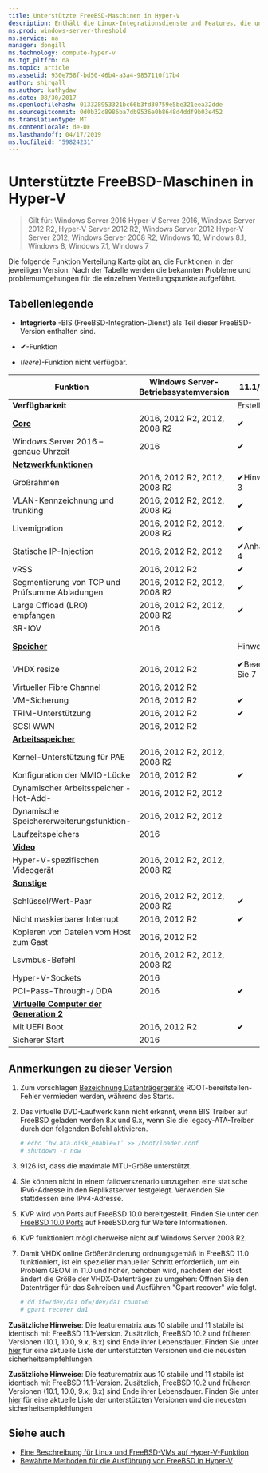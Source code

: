 ```yaml
---
title: Unterstützte FreeBSD-Maschinen in Hyper-V
description: Enthält die Linux-Integrationsdienste und Features, die unterschiedlichen Versionen
ms.prod: windows-server-threshold
ms.service: na
manager: dongill
ms.technology: compute-hyper-v
ms.tgt_pltfrm: na
ms.topic: article
ms.assetid: 930e758f-bd50-46b4-a3a4-9857110f17b4
author: shirgall
ms.author: kathydav
ms.date: 08/30/2017
ms.openlocfilehash: 013328953321bc66b3fd30759e5be321eea32dde
ms.sourcegitcommit: 0d0b32c8986ba7db9536e0b8648d4ddf9b03e452
ms.translationtype: MT
ms.contentlocale: de-DE
ms.lasthandoff: 04/17/2019
ms.locfileid: "59824231"
---
```

# <a name="supported-freebsd-virtual-machines-on-hyper-v"></a>Unterstützte FreeBSD-Maschinen in Hyper-V

>Gilt für: Windows Server 2016 Hyper-V Server 2016, Windows Server 2012 R2, Hyper-V Server 2012 R2, Windows Server 2012 Hyper-V Server 2012, Windows Server 2008 R2, Windows 10, Windows 8.1, Windows 8, Windows 7.1, Windows 7

Die folgende Funktion Verteilung Karte gibt an, die Funktionen in der jeweiligen Version. Nach der Tabelle werden die bekannten Probleme und problemumgehungen für die einzelnen Verteilungspunkte aufgeführt.

## <a name="table-legend"></a>Tabellenlegende

* **Integrierte** -BIS (FreeBSD-Integration-Dienst) als Teil dieser FreeBSD-Version enthalten sind.

* &#10004;-Funktion

* (*leere*)-Funktion nicht verfügbar.

|**Funktion**|**Windows Server-Betriebssystemversion**|**11.1/11.2**|**11.0**|**10.3**|**10.2**|**10.0 - 10.1**|**9.1 - 9.3, 8.4**|
|-|-|-|-|-|-|-|-|
|**Verfügbarkeit**||Erstellt|Erstellt|Erstellt|Erstellt|Erstellt|[Ports](https://svnweb.freebsd.org/ports/branches/2015Q1/emulators/hyperv-is/) |
|**[Core](Feature-Descriptions-for-Linux-and-FreeBSD-virtual-machines-on-Hyper-V.md#BKMK_core)**|2016, 2012 R2, 2012, 2008 R2|&#10004;|&#10004;|&#10004;|&#10004;|&#10004;|&#10004; |
|Windows Server 2016 – genaue Uhrzeit|2016|&#10004;||||||
|**[Netzwerkfunktionen](Feature-Descriptions-for-Linux-and-FreeBSD-virtual-machines-on-Hyper-V.md#BKMK_Networking)**||||||||
|Großrahmen|2016, 2012 R2, 2012, 2008 R2|&#10004;Hinweis 3|&#10004;Hinweis 3|&#10004;Hinweis 3|&#10004;Hinweis 3|&#10004;Hinweis 3|&#10004;Hinweis 3|
|VLAN-Kennzeichnung und trunking|2016, 2012 R2, 2012, 2008 R2|&#10004;|&#10004;|&#10004;|&#10004;|&#10004;|&#10004;|
|Livemigration|2016, 2012 R2, 2012, 2008 R2|&#10004;|&#10004;|&#10004;|&#10004;|&#10004;|&#10004;|
|Statische IP-Injection|2016, 2012 R2, 2012|&#10004;Anhang 4|&#10004;Anhang 4|&#10004;Anhang 4|&#10004;Anhang 4|&#10004;Anhang 4|&#10004;|
|vRSS|2016, 2012 R2|&#10004;|&#10004;|||||
|Segmentierung von TCP und Prüfsumme Abladungen|2016, 2012 R2, 2012, 2008 R2|&#10004;|&#10004;|&#10004;|&#10004;|||
|Large Offload (LRO) empfangen|2016, 2012 R2, 2012, 2008 R2|&#10004;|&#10004;|&#10004;||||
|SR-IOV|2016|||||||
|**[Speicher](Feature-Descriptions-for-Linux-and-FreeBSD-virtual-machines-on-Hyper-V.md#BKMK_Storage)**||Hinweis 1|Hinweis 1|Hinweis 1|Hinweis 1|Beachten Sie 1,2|Beachten Sie 1,2|
|VHDX resize|2016, 2012 R2|&#10004;Beachten Sie 7|&#10004;Beachten Sie 7|||||
|Virtueller Fibre Channel|2016, 2012 R2|||||||
|VM-Sicherung|2016, 2012 R2|&#10004;||||||
|TRIM-Unterstützung|2016, 2012 R2|&#10004;||||||
|SCSI WWN|2016, 2012 R2|||||||
|**[Arbeitsspeicher](Feature-Descriptions-for-Linux-and-FreeBSD-virtual-machines-on-Hyper-V.md#BKMK_Memory)**||||||||
|Kernel-Unterstützung für PAE|2016, 2012 R2, 2012, 2008 R2|||||||
|Konfiguration der MMIO-Lücke|2016, 2012 R2|&#10004;|&#10004;|&#10004;|&#10004;|&#10004;|&#10004;|
|Dynamischer Arbeitsspeicher - Hot-Add-|2016, 2012 R2, 2012|||||||
|Dynamische Speichererweiterungsfunktion-|2016, 2012 R2, 2012|||||||
|Laufzeitspeichers|2016|||||||
|**[Video](Feature-Descriptions-for-Linux-and-FreeBSD-virtual-machines-on-Hyper-V.md#BKMK_Video)**||||||||
|Hyper-V-spezifischen Videogerät|2016, 2012 R2, 2012, 2008 R2|||||||
|**[Sonstige](Feature-Descriptions-for-Linux-and-FreeBSD-virtual-machines-on-Hyper-V.md#BKMK_Misc)**||||||||
|Schlüssel/Wert-Paar|2016, 2012 R2, 2012, 2008 R2|&#10004;|&#10004;|&#10004;|&#10004;Hinweis 6|&#10004;Hinweis 5, 6|&#10004;Hinweis 6|
|Nicht maskierbarer Interrupt|2016, 2012 R2|&#10004;|&#10004;|&#10004;|&#10004;|&#10004;|&#10004;|
|Kopieren von Dateien vom Host zum Gast|2016, 2012 R2|||||||
|Lsvmbus-Befehl|2016, 2012 R2, 2012, 2008 R2|||||||
|Hyper-V-Sockets|2016|||||||
|PCI-Pass-Through-/ DDA|2016|&#10004;||||||
|**[Virtuelle Computer der Generation 2](Feature-Descriptions-for-Linux-and-FreeBSD-virtual-machines-on-Hyper-V.md#BKMK_gen2)**||||||||
|Mit UEFI Boot|2016, 2012 R2|&#10004;||||||
|Sicherer Start|2016|||||||

## <a name="BKMK_notes"></a>Anmerkungen zu dieser Version

1. Zum vorschlagen [Bezeichnung Datenträgergeräte]( https://www.freebsd.org/doc/handbook/geom-glabel.html) ROOT-bereitstellen-Fehler vermieden werden, während des Starts.

2. Das virtuelle DVD-Laufwerk kann nicht erkannt, wenn BIS Treiber auf FreeBSD geladen werden 8.x und 9.x, wenn Sie die legacy-ATA-Treiber durch den folgenden Befehl aktivieren.
    ```sh
    # echo ‘hw.ata.disk_enable=1’ >> /boot/loader.conf
    # shutdown -r now
    ```

3. 9126 ist, dass die maximale MTU-Größe unterstützt.

4. Sie können nicht in einem failoverszenario umzugehen eine statische IPv6-Adresse in den Replikatserver festgelegt. Verwenden Sie stattdessen eine IPv4-Adresse.

5. KVP wird von Ports auf FreeBSD 10.0 bereitgestellt. Finden Sie unter den [FreeBSD 10.0 Ports](https://svnweb.freebsd.org/ports/branches/2015Q1/emulators/hyperv-is/) auf FreeBSD.org für Weitere Informationen.

6. KVP funktioniert möglicherweise nicht auf Windows Server 2008 R2.

7. Damit VHDX online Größenänderung ordnungsgemäß in FreeBSD 11.0 funktioniert, ist ein spezieller manueller Schritt erforderlich, um ein Problem GEOM in 11.0 und höher, behoben wird, nachdem der Host ändert die Größe der VHDX-Datenträger zu umgehen: Öffnen Sie den Datenträger für das Schreiben und Ausführen "Gpart recover" wie folgt.
    ```sh
    # dd if=/dev/da1 of=/dev/da1 count=0
    # gpart recover da1
    ```
**Zusätzliche Hinweise**: Die featurematrix aus 10 stabile und 11 stabile ist identisch mit FreeBSD 11.1-Version. Zusätzlich, FreeBSD 10.2 und früheren Versionen (10.1, 10.0, 9.x, 8.x) sind Ende ihrer Lebensdauer. Finden Sie unter [hier](https://security.freebsd.org/) für eine aktuelle Liste der unterstützten Versionen und die neuesten sicherheitsempfehlungen.

**Zusätzliche Hinweise**: Die featurematrix aus 10 stabile und 11 stabile ist identisch mit FreeBSD 11.1-Version. Zusätzlich, FreeBSD 10.2 und früheren Versionen (10.1, 10.0, 9.x, 8.x) sind Ende ihrer Lebensdauer. Finden Sie unter [hier](https://security.freebsd.org/) für eine aktuelle Liste der unterstützten Versionen und die neuesten sicherheitsempfehlungen.

## <a name="see-also"></a>Siehe auch

* [Eine Beschreibung für Linux und FreeBSD-VMs auf Hyper-V-Funktion](Feature-Descriptions-for-Linux-and-FreeBSD-virtual-machines-on-Hyper-V.md)
* [Bewährte Methoden für die Ausführung von FreeBSD in Hyper-V](Best-practices-for-running-FreeBSD-on-Hyper-V.md)
